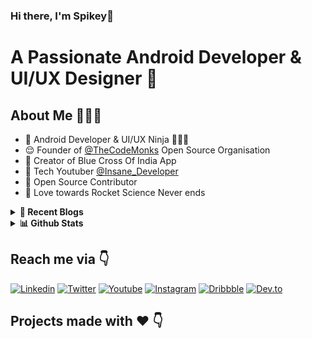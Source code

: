### Hi there, I'm Spikey👋


# A Passionate Android Developer & UI/UX Designer 🚀 

## About Me 🤷🏻‍♂️

* 📱 Android Developer &  UI/UX Ninja 🦹🏻‍♂️ 
* 😌 Founder of [@TheCodeMonks](https://github.com/TheCodeMonks) Open Source Organisation
* 🐶 Creator of Blue Cross Of India App
* 📸 Tech Youtuber [@Insane_Developer](https://www.youtube.com/channel/UC4sjtDCIHMTwWg5k1_eHiug)
* 📝 Open Source Contributor
* 🚀 Love towards Rocket Science Never ends

<details>
  <summary><b>📒 Recent Blogs</b></summary>
  <p align="center">
<!-- BLOG-POST-LIST:START -->
- [🚀 Jetpack Compose Layouts](https://dev.to/sanjay_spikey/jetpack-compose-layouts-5715)
- [Solving Project Euler Problem Everyday - Day 01](https://dev.to/sanjay_spikey/solving-project-euler-problem-everyday-day-01-155k)
- [Implementation of Caesar Cipher in C++](https://dev.to/sanjay_spikey/implementation-of-caesar-cipher-in-c-1opl)
- [Basic of CPP](https://dev.to/sanjay_spikey/basic-of-cpp-4cgb)
<!-- BLOG-POST-LIST:END -->
    </>
</details>

<details>
  <summary><b>📊 Github Stats</b></summary>
  <p align="center"> <img src="https://github-readme-stats.vercel.app/api?username=spikeysanju&count_private=true&show_icons=true&include_all_commits=true" alt="Spikey Sanju | Stats" />
</details>

## Reach me via 👇

[![Linkedin](https://img.shields.io/badge/LinkedIn-blue.svg?style=for-the-badge&logo=linkedin)](https://www.linkedin.com/in/spikeysanju/)
[![Twitter](https://img.shields.io/badge/Twitter-skyblue.svg?style=for-the-badge&logo=twitter)](https://twitter.com/sanjay_spikey)
[![Youtube](https://img.shields.io/badge/Youtube-red.svg?style=for-the-badge&logo=youtube)](https://www.youtube.com/channel/UC4sjtDCIHMTwWg5k1_eHiug)
[![Instagram](https://img.shields.io/badge/Instagram-gray.svg?style=for-the-badge&logo=instagram)](https://www.instagram.com/insane.dvlpr/)
[![Dribbble](https://img.shields.io/badge/Dribbble-pink.svg?style=for-the-badge&logo=dribbble)](https://dribbble.com/spikeysanju)
[![Dev.to](https://img.shields.io/badge/Dev.to-black.svg?style=for-the-badge&logo=dev)](https://dev.to/sanjay_spikey)


## Projects made with ❤️ 👇
